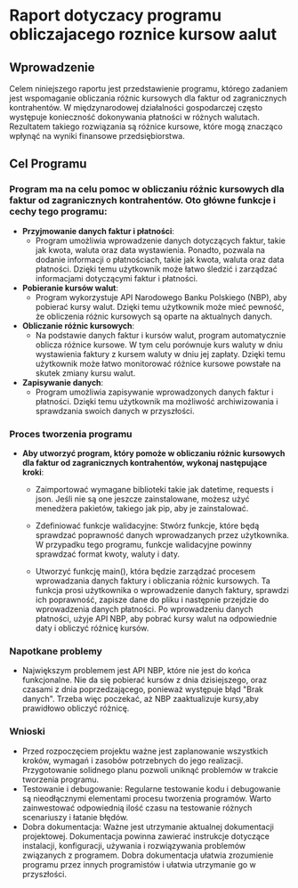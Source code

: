 # Raport dotyczacy programu obliczajacego roznice kursow aalut

## Wprowadzenie
Celem niniejszego raportu jest przedstawienie programu, którego zadaniem jest wspomaganie obliczania różnic kursowych dla faktur od zagranicznych kontrahentów. W międzynarodowej działalności gospodarczej często występuje konieczność dokonywania płatności w różnych walutach. Rezultatem takiego rozwiązania są różnice kursowe, które mogą znacząco wpłynąć na wyniki finansowe przedsiębiorstwa.

## Cel Programu
### Program ma na celu pomoc w obliczaniu różnic kursowych dla faktur od zagranicznych kontrahentów. Oto główne funkcje i cechy tego programu:
- **Przyjmowanie danych faktur i płatności**:
  -  Program umożliwia wprowadzenie danych dotyczących faktur, takie jak kwota, waluta oraz data wystawienia. Ponadto, pozwala na dodanie informacji o płatnościach, takie jak kwota, waluta oraz data płatności. Dzięki temu użytkownik może łatwo śledzić i zarządzać informacjami dotyczącymi faktur i płatności.
- **Pobieranie kursów walut**:
  - Program wykorzystuje API Narodowego Banku Polskiego (NBP), aby pobierać kursy walut. Dzięki temu użytkownik może mieć pewność, że obliczenia różnic kursowych są oparte na aktualnych danych.
- **Obliczanie różnic kursowych**:
  - Na podstawie danych faktur i kursów walut, program automatycznie oblicza różnice kursowe. W tym celu porównuje kurs waluty w dniu wystawienia faktury z kursem waluty w dniu jej zapłaty. Dzięki temu użytkownik może łatwo monitorować różnice kursowe powstałe na skutek zmiany kursu walut.
- **Zapisywanie danych**:
  - Program umożliwia zapisywanie wprowadzonych danych faktur i płatności. Dzięki temu użytkownik ma możliwość archiwizowania i sprawdzania swoich danych w przyszłości.
### Proces tworzenia programu
- **Aby utworzyć program, który pomoże w obliczaniu różnic kursowych dla faktur od zagranicznych kontrahentów, wykonaj następujące kroki**:
  - Zaimportować wymagane biblioteki takie jak datetime, requests i json. Jeśli nie są one jeszcze zainstalowane, możesz użyć menedżera pakietów, takiego jak pip, aby je zainstalować.

  - Zdefiniować funkcje walidacyjne: Stwórz funkcje, które będą sprawdzać poprawność danych wprowadzanych przez użytkownika. W przypadku tego programu, funkcje walidacyjne powinny sprawdzać format kwoty, waluty i daty.

  - Utworzyć funkcję main(), która będzie zarządzać procesem wprowadzania danych faktury i obliczania różnic kursowych. Ta funkcja prosi użytkownika o wprowadzenie danych faktury, sprawdzi ich poprawność, zapisze dane do pliku i następnie przejdzie do wprowadzenia danych płatności. Po wprowadzeniu danych płatności, użyje API NBP, aby pobrać kursy walut na odpowiednie daty i obliczyć różnicę kursów.
### Napotkane problemy
- Największym problemem jest API NBP, które nie jest do końca funkcjonalne. Nie da się pobierać kursów z dnia dzisiejszego, oraz czasami z dnia poprzedzającego, ponieważ występuje błąd "Brak danych". Trzeba więc poczekać, aż NBP zaaktualizuje kursy,aby prawidłowo obliczyć różnicę.
### Wnioski
- Przed rozpoczęciem projektu ważne jest zaplanowanie wszystkich kroków, wymagań i zasobów potrzebnych do jego realizacji. Przygotowanie solidnego planu pozwoli uniknąć problemów w trakcie tworzenia programu.
- Testowanie i debugowanie: Regularne testowanie kodu i debugowanie są nieodłącznymi elementami procesu tworzenia programów. Warto zainwestować odpowiednią ilość czasu na testowanie różnych scenariuszy i łatanie błędów.
- Dobra dokumentacja: Ważne jest utrzymanie aktualnej dokumentacji projektowej. Dokumentacja powinna zawierać instrukcje dotyczące instalacji, konfiguracji, używania i rozwiązywania problemów związanych z programem. Dobra dokumentacja ułatwia zrozumienie programu przez innych programistów i ułatwia utrzymanie go w przyszłości.